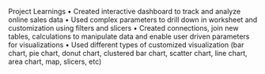Project Learnings
• Created interactive dashboard to track and analyze online sales data
• Used complex parameters to drill down in worksheet and
customization using filters and slicers
• Created connections, join new tables, calculations to manipulate
data and enable user driven parameters for visualizations
• Used different types
of
customized
visualization (bar chart, pie chart, donut chart,
clustered bar chart, scatter chart, line chart,
area chart, map, slicers, etc)

